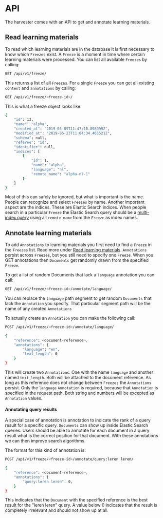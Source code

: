 API
===

The harvester comes with an API to get and annotate learning materials.

Read learning materials
-----------------------

To read which learning materials are in the database it is first necessary to know which ``Freezes`` exist.
A ``Freeze`` is a moment in time where certain learning materials were processed.
You can list all available ``Freezes`` by calling:

```bash
GET /api/v1/freeze/
```

This returns a list of all ``Freezes``. For a single ``Freeze`` you can get all existing ``content``
and ``annotations`` by calling:

```bash
GET /api/v1/freeze/<freeze-id>/
```

This is what a freeze object looks like:

```bash
{
    "id": 13,
    "name": "alpha",
    "created_at": "2019-05-09T11:47:10.898999Z",
    "modified_at": "2019-05-23T11:04:34.465521Z",
    "schema": null,
    "referee": "id",
    "identifier": null,
    "indices": [
        {
            "id": 1,
            "name": "alpha",
            "language": "nl",
            "remote_name": "alpha-nl-1"
        }
    ]
}
```

Most of this can safely be ignored, but what is important is the name.
People can recognize and select ``Freezes`` by name.
Another important aspect are the indices. These are Elastic Search indices.
When people search in a particular ``Freeze``
the Elastic Search query should be
a [multi-index query](https://www.elastic.co/guide/en/elasticsearch/reference/6.3/multi-index.html)
using all ``remote_name`` from the ``Freeze`` as index names.


Annotate learning materials
---------------------------

To add ``Annotations`` to learning materials you first need to find a ``Freeze`` in the ``Freezes`` list.
Read more under [Read learning materials](#read-learning-materials).
``Annotations`` persist across ``Freezes``, but you still need to specify one ``Freeze``.
When you GET annotations then ``Documents`` get randomly drawn from the specified ``Freeze``.

To get a list of random Documents that lack a ``language`` annotation you can call:

```bash
GET /api/v1/freeze/<freeze-id>/annotate/language/
```

You can replace the ``language`` path segment to get random ``Documents`` that lack the ``Annotation`` you specify.
That particular segment path will be the name of any created ``Annotations``

To actually create an ``Annotation`` you can make the following call:

```bash
POST /api/v1/freeze/<freeze-id>/annotate/language/

{
    "reference": <document-reference>,
    "annotations": {
        "language": "en",
        "text_length": 0
    }
}
```

This will create two ``Annotations``. One with the name ``language`` and another named ``text_length``.
Both will be attached to the document reference.
As long as this reference does not change between ``Freezes`` the ``Annotations`` persist.
Only the ``language`` ``Annotation`` is required, because that ``Annotation`` is specified in the request path.
Both string and numbers will be excepted as ``Annotation`` values.

#### Annotating query results

A special case of annotation is annotation to indicate the rank of a query result for a specific query. 
``Documents`` can show up inside Elastic Search queries.
Users should be able to annotate for each document in a query result what is the correct position for that document. 
With these annotations we can then improve search algorithms.

The format for this kind of annotation is:

```bash
POST /api/v1/freeze/<freeze-id>/annotate/query:leren leren/

{
    "reference": <document-reference>,
    "annotations": {
        "query:leren leren": 0,
    }
}
```

This indicates that the ``Document`` with the specified reference is the best result for the "leren leren" query.
A value below 0 indicates that the result is completely irrelevant and should not show up at all.
